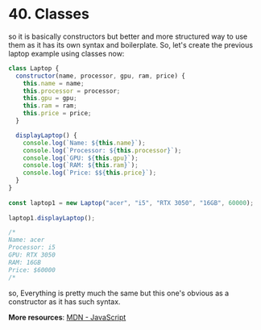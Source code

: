 # 40. Classes
so it is basically constructors but better and more structured way to use them as it has its own syntax and boilerplate. 
So, let's create the previous laptop example using classes now:
```js
class Laptop {
  constructor(name, processor, gpu, ram, price) {
    this.name = name;
    this.processor = processor;
    this.gpu = gpu;
    this.ram = ram;
    this.price = price;
  }

  displayLaptop() {
    console.log(`Name: ${this.name}`);
    console.log(`Processor: ${this.processor}`);
    console.log(`GPU: ${this.gpu}`);
    console.log(`RAM: ${this.ram}`);
    console.log(`Price: $${this.price}`);
  }
}
  
const laptop1 = new Laptop("acer", "i5", "RTX 3050", "16GB", 60000);
  
laptop1.displayLaptop();

/* 
Name: acer
Processor: i5
GPU: RTX 3050
RAM: 16GB
Price: $60000
/*
```
so, Everything is pretty much the same but this one's obvious as a constructor as it has such syntax.

**More resources**: [MDN - JavaScript](https://developer.mozilla.org/en-US/docs/Web/JavaScript)